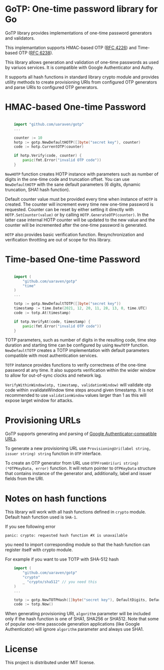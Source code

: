 # GoTP: One-time password library for Go

GoTP library provides implementations of one-time password generators and validators.

This implemantation supports HMAC-based OTP ([RFC 4226](https://datatracker.ietf.org/doc/html/rfc4226)) and Time-based OTP ([RFC 6238](https://www.rfc-editor.org/rfc/rfc6238.html)).

This library allows generation and validation of one-time passwords as used by variuos services. It is compatible with Google Authenticator and Authy.

It supports all hash functions in standard library crypto module and provides utility methods to create provisioning URIs from configured OTP generators and parse URIs to configured OTP generators.

# HMAC-based One-time Password

```go

    import "github.com/uaraven/gotp"
    ...

    counter := 10
    hotp := gotp.NewDefaultHOTP([]byte("secret key"), counter)
    code := hotp.CurrentOTP(counter)

    if hotp.Verify(code, counter) {
        panic(fmt.Error("invalid OTP code"))
    }

```

`NewHOTP` function creates HOTP instance with parameters such as number of digits in the one-time code and truncation offset. You can use `NewDefaultHOTP` with the sane default parameters (6 digits, dynamic truncation, SHA1 hash function).

Default counter value must be provided every time when instance of `HOTP` is created. The counter will increment every time new one-time
password is requested. Counter can be reset by either setting it directly with `HOTP.SetCounter(value)` or by calling `HOTP.GenerateOTP(counter)`. In the latter case internal HOTP counter will be updated to the new value and the counter will be incremented after the one-time password is generated.

`HOTP` also provides basic verification function. Resynchronization and verification throttling are out of scope for this library.

# Time-based One-time Password

```go

    import (
        "github.com/uaraven/gotp"
        "time"
    )
    ...

    totp := gotp.NewDefaultTOTP([]byte("secret key"))
    timestamp := time.Date(2021, 12, 20, 11, 28, 13, 0, time.UTC)
    code := totp.At(timestamp)

    if totp.VerifyAt(code, timestamp) {
        panic(fmt.Error("invalid OTP code"))
    }
```

TOTP parameters, such as number of digits in the resulting code, time step duration and starting time can be configured by using
`NewTOTP` function. `NewDefaultTOTP` creates a TOTP implementation with default parameters compatible with most authentication services.

`TOTP` instance provides functions to verify correctness of the one-time password at any time. It also supports verification within
the wider window to allow for out-of-sync clocks and network lag.

`VerifyWithinWindow(otp, timestamp, validationWindow)` will validate otp code within ±validateWindow time steps
around given timestamp. It is not recommended to use `validationWindow` values larger than 1 as this will expose larget window for attacks.

# Provisioning URLs

GoTP supports generating and parsing of [Google Authenticator-compatible URLs](https://github.com/google/google-authenticator/wiki/Key-Uri-Format).

To generate a new provisioning URL use `ProvisioningUri(label string, issuer string) string` function in `OTP` interface.

To create an OTP generator from URL use `OTPFromUri(uri string) (*OTPKeyData, error)` function. It will return pointer to `OTPKeyData` structure that contains instance of the generator and, additionally, label and issuer fields from the URI.

# Notes on hash functions

This library will work with all hash functions defined in `crypto` module. Default hash function used is `SHA-1`. 

If you see following error

```
panic: crypto: requested hash function #X is unavailable
```

you need to import corresponding module so that the hash function can register itself with crypto module.

For example if you want to use TOTP with SHA-512 hash

```go
    import (
        "github.com/uaraven/gotp"
        "crypto"
        _ "crypto/sha512" // you need this
    )
    ...

    totp := gotp.NewTOTPHash([]byte("secret key"), DefaultDigits, DefaultTimeStep, 0, crypto.SHA512)
    code := totp.Now()
```

When generating provisioning URI, `algorithm` parameter will be included only if the hash function is one of SHA1, SHA256 or SHA512. 
Note that some of popular one-time passcode generation applications (like Google Authenticator) will ignore `algorithm` parameter and always use SHA1.

# License

This project is distributed under MIT license.

